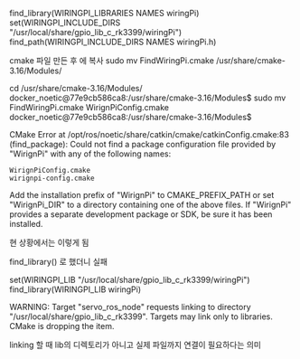 find_library(WIRINGPI_LIBRARIES NAMES wiringPi)
set(WIRINGPI_INCLUDE_DIRS "/usr/local/share/gpio_lib_c_rk3399/wiringPi")
find_path(WIRINGPI_INCLUDE_DIRS NAMES wiringPi.h)

cmake 파일 만든 후 에 복사
 sudo mv FindWiringPi.cmake /usr/share/cmake-3.16/Modules/

 cd /usr/share/cmake-3.16/Modules/
docker_noetic@77e9cb586ca8:/usr/share/cmake-3.16/Modules$ sudo mv FindWiringPi.cmake   WirignPiConfig.cmake
docker_noetic@77e9cb586ca8:/usr/share/cmake-3.16/Modules$ 


CMake Error at /opt/ros/noetic/share/catkin/cmake/catkinConfig.cmake:83 (find_package):
  Could not find a package configuration file provided by "WirignPi" with any
  of the following names:

    WirignPiConfig.cmake
    wirignpi-config.cmake

  Add the installation prefix of "WirignPi" to CMAKE_PREFIX_PATH or set
  "WirignPi_DIR" to a directory containing one of the above files.  If
  "WirignPi" provides a separate development package or SDK, be sure it has
  been installed.

현 상황에서는 이렇게 됨




find_library() 로 했더니 실패



set(WIRINGPI_LIB "/usr/local/share/gpio_lib_c_rk3399/wiringPi")
find_library(WIRINGPI_LIB wiringPi)


WARNING: Target "servo_ros_node" requests linking to directory "/usr/local/share/gpio_lib_c_rk3399".  Targets may link only to libraries.  CMake is dropping the item.

linking 할 때 lib의 디렉토리가 아니고 실제 파일까지 연결이 필요하다는 의미


